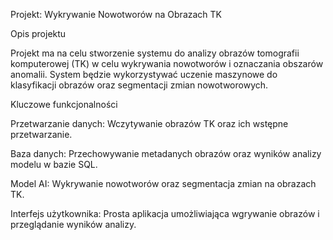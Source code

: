 Projekt: Wykrywanie Nowotworów na Obrazach TK

Opis projektu

Projekt ma na celu stworzenie systemu do analizy obrazów tomografii komputerowej (TK) w celu wykrywania nowotworów i oznaczania obszarów anomalii. System będzie wykorzystywać uczenie maszynowe do klasyfikacji obrazów oraz segmentacji zmian nowotworowych.

Kluczowe funkcjonalności

Przetwarzanie danych: Wczytywanie obrazów TK oraz ich wstępne przetwarzanie.

Baza danych: Przechowywanie metadanych obrazów oraz wyników analizy modelu w bazie SQL.

Model AI: Wykrywanie nowotworów oraz segmentacja zmian na obrazach TK.

Interfejs użytkownika: Prosta aplikacja umożliwiająca wgrywanie obrazów i przeglądanie wyników analizy.
